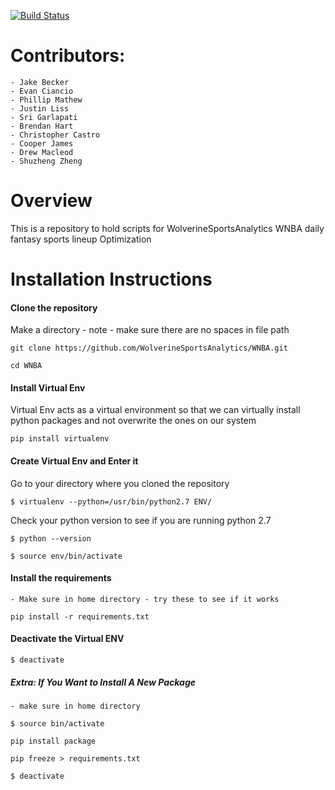 [![Build Status](https://travis-ci.org/WolverineSportsAnalytics/WNBA.svg?branch=master)](https://travis-ci.org/WolverineSportsAnalytics/WNBA)
# Contributors:
    - Jake Becker
    - Evan Ciancio
    - Phillip Mathew
    - Justin Liss
    - Sri Garlapati
    - Brendan Hart
    - Christopher Castro
    - Cooper James
    - Drew Macleod
    - Shuzheng Zheng

# Overview

This is a repository to hold scripts for WolverineSportsAnalytics WNBA daily fantasy sports lineup Optimization

# Installation Instructions

#### Clone the repository 
Make a directory - note - make sure there are no spaces in file path

`git clone https://github.com/WolverineSportsAnalytics/WNBA.git`

`cd WNBA`

#### Install Virtual Env 
Virtual Env acts as a virtual environment so that we can virtually install python packages and not overwrite the ones 
on our system 

`pip install virtualenv`

#### Create Virtual Env and Enter it 
Go to your directory where you cloned the repository 

`$ virtualenv --python=/usr/bin/python2.7 ENV/`

Check your python version to see if you are running python 2.7

`$ python --version`

`$ source env/bin/activate`

#### Install the requirements
    - Make sure in home directory - try these to see if it works 

`pip install -r requirements.txt`


#### Deactivate the Virtual ENV
`$ deactivate`

##### Extra: If You Want to Install A New Package
    - make sure in home directory
    
`$ source bin/activate`

`pip install package`

`pip freeze > requirements.txt`

`$ deactivate`

